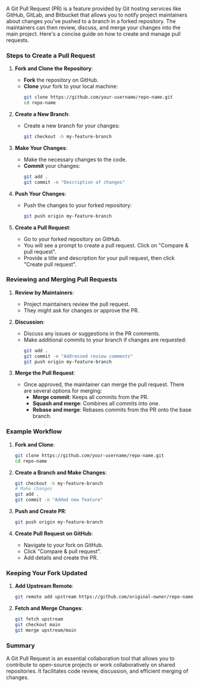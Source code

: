 A Git Pull Request (PR) is a feature provided by Git hosting services like GitHub, GitLab, and Bitbucket that allows you to notify project maintainers about changes you've pushed to a branch in a forked repository. The maintainers can then review, discuss, and merge your changes into the main project. Here's a concise guide on how to create and manage pull requests.

### Steps to Create a Pull Request

1. **Fork and Clone the Repository**:
   - **Fork** the repository on GitHub.
   - **Clone** your fork to your local machine:
     ```sh
     git clone https://github.com/your-username/repo-name.git
     cd repo-name
     ```

2. **Create a New Branch**:
   - Create a new branch for your changes:
     ```sh
     git checkout -b my-feature-branch
     ```

3. **Make Your Changes**:
   - Make the necessary changes to the code.
   - **Commit** your changes:
     ```sh
     git add .
     git commit -m "Description of changes"
     ```

4. **Push Your Changes**:
   - Push the changes to your forked repository:
     ```sh
     git push origin my-feature-branch
     ```

5. **Create a Pull Request**:
   - Go to your forked repository on GitHub.
   - You will see a prompt to create a pull request. Click on "Compare & pull request".
   - Provide a title and description for your pull request, then click "Create pull request".

### Reviewing and Merging Pull Requests

1. **Review by Maintainers**:
   - Project maintainers review the pull request.
   - They might ask for changes or approve the PR.

2. **Discussion**:
   - Discuss any issues or suggestions in the PR comments.
   - Make additional commits to your branch if changes are requested:
     ```sh
     git add .
     git commit -m "Addressed review comments"
     git push origin my-feature-branch
     ```

3. **Merge the Pull Request**:
   - Once approved, the maintainer can merge the pull request. There are several options for merging:
     - **Merge commit**: Keeps all commits from the PR.
     - **Squash and merge**: Combines all commits into one.
     - **Rebase and merge**: Rebases commits from the PR onto the base branch.

### Example Workflow

1. **Fork and Clone**:
   ```sh
   git clone https://github.com/your-username/repo-name.git
   cd repo-name
   ```

2. **Create a Branch and Make Changes**:
   ```sh
   git checkout -b my-feature-branch
   # Make changes
   git add .
   git commit -m "Added new feature"
   ```

3. **Push and Create PR**:
   ```sh
   git push origin my-feature-branch
   ```

4. **Create Pull Request on GitHub**:
   - Navigate to your fork on GitHub.
   - Click "Compare & pull request".
   - Add details and create the PR.

### Keeping Your Fork Updated

1. **Add Upstream Remote**:
   ```sh
   git remote add upstream https://github.com/original-owner/repo-name.git
   ```

2. **Fetch and Merge Changes**:
   ```sh
   git fetch upstream
   git checkout main
   git merge upstream/main
   ```

### Summary

A Git Pull Request is an essential collaboration tool that allows you to contribute to open-source projects or work collaboratively on shared repositories. It facilitates code review, discussion, and efficient merging of changes.